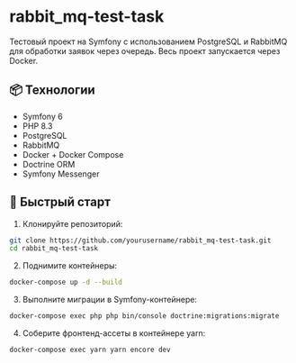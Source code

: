 # rabbit_mq-test-task

Тестовый проект на Symfony с использованием PostgreSQL и RabbitMQ для обработки заявок через очередь. Весь проект запускается через Docker.

## 📦 Технологии

- Symfony 6
- PHP 8.3
- PostgreSQL
- RabbitMQ
- Docker + Docker Compose
- Doctrine ORM
- Symfony Messenger

## 🚀 Быстрый старт

1. Клонируйте репозиторий:

```bash
git clone https://github.com/yourusername/rabbit_mq-test-task.git
cd rabbit_mq-test-task
```
2. Поднимите контейнеры:
```bash
docker-compose up -d --build
```
3. Выполните миграции в Symfony-контейнере:
```bash
docker-compose exec php php bin/console doctrine:migrations:migrate
```
4. Соберите фронтенд-ассеты в контейнере yarn:
```bash
docker-compose exec yarn yarn encore dev
```